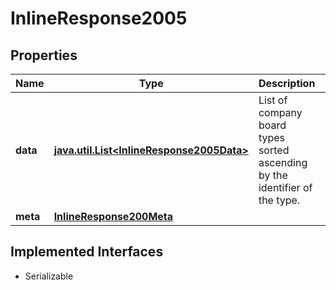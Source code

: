 

# InlineResponse2005


## Properties

Name | Type | Description | Notes
------------ | ------------- | ------------- | -------------
**data** | [**java.util.List&lt;InlineResponse2005Data&gt;**](InlineResponse2005Data.md) | List of company board types sorted ascending by the identifier of the type. |  [optional]
**meta** | [**InlineResponse200Meta**](InlineResponse200Meta.md) |  |  [optional]


## Implemented Interfaces

* Serializable


